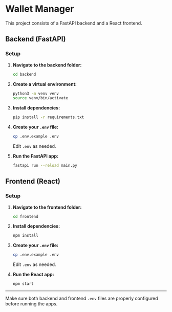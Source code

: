 # Wallet Manager

This project consists of a FastAPI backend and a React frontend.

## Backend (FastAPI)

### Setup

1. **Navigate to the backend folder:**
    ```bash
    cd backend
    ```

2. **Create a virtual environment:**
    ```bash
    python3 -m venv venv
    source venv/bin/activate
    ```

3. **Install dependencies:**
    ```bash
    pip install -r requirements.txt
    ```

4. **Create your `.env` file:**
    ```bash
    cp .env.example .env
    ```
    Edit `.env` as needed.

5. **Run the FastAPI app:**
    ```bash
    fastapi run --reload main.py 
    ```

## Frontend (React)

### Setup

1. **Navigate to the frontend folder:**
    ```bash
    cd frontend
    ```

2. **Install dependencies:**
    ```bash
    npm install
    ```

3. **Create your `.env` file:**
    ```bash
    cp .env.example .env
    ```
    Edit `.env` as needed.

4. **Run the React app:**
    ```bash
    npm start
    ```

---

Make sure both backend and frontend `.env` files are properly configured before running the apps.